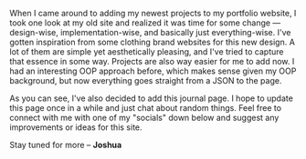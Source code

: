 When I came around to adding my newest projects to my portfolio website, I took one look at my old site and realized it was time for some change — design-wise, implementation-wise, and basically just everything-wise.
I've gotten inspiration from some clothing brand websites for this new design. A lot of them are simple yet aesthetically pleasing, and I've tried to capture that essence in some way. Projects are also way easier for me to add now. I had an interesting OOP approach before, which makes sense given my OOP background, but now everything goes straight from a JSON to the page.

As you can see, I've also decided to add this journal page. I hope to update this page once in a while and just chat about random things. Feel free to connect with me with one of my "socials" down below and suggest any improvements or ideas for this site.

Stay tuned for more –
**Joshua**
